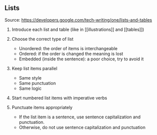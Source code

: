 ## Lists

Source: https://developers.google.com/tech-writing/one/lists-and-tables

1. Introduce each list and table (like in [[illustrations]] and [[tables]])
2. Choose the correct type of list

   - Unordered: the order of items is interchangeable
   - Ordered: if the order is changed the meaning is lost
   - Embedded (inside the sentence): a poor choice, try to avoid it

3. Keep list items parallel

   - Same style
   - Same punctuation
   - Same logic

4. Start numbered list items with imperative verbs
5. Punctuate items appropriately

   - If the list item is a sentence, use sentence capitalization and punctuation.
   - Otherwise, do not use sentence capitalization and punctuation
